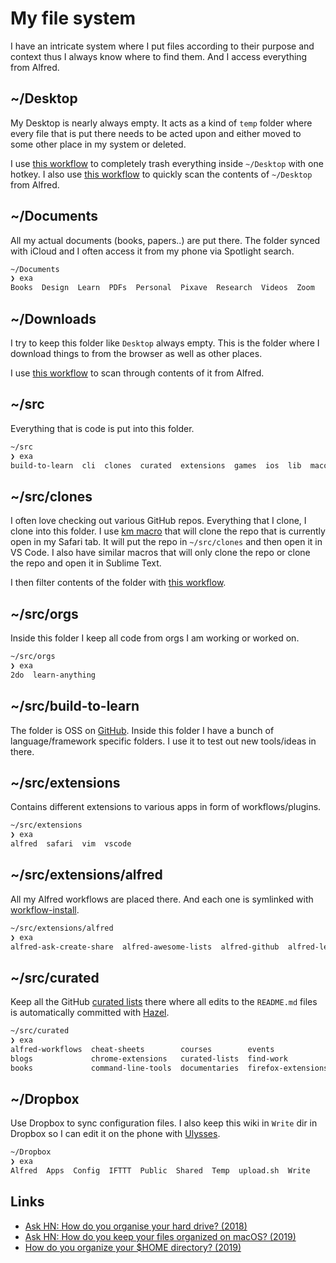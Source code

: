 # My file system

I have an intricate system where I put files according to their purpose and context thus I always know where to find them. And I access everything from Alfred.

## ~/Desktop

My Desktop is nearly always empty. It acts as a kind of `temp` folder where every file that is put there needs to be acted upon and either moved to some other place in my system or deleted.

I use [this workflow](https://github.com/nikitavoloboev/small-workflows/tree/master/clean-folders#readme) to completely trash everything inside `~/Desktop` with one hotkey. I also use [this workflow](https://github.com/nikitavoloboev/small-workflows/blob/master/augmentations/Directory%20watches.alfredworkflow?raw=true) to quickly scan the contents of `~/Desktop` from Alfred.

## ~/Documents

All my actual documents (books, papers..) are put there. The folder synced with iCloud and I often access it from my phone via Spotlight search.

```Bash
~/Documents
❯ exa
Books  Design  Learn  PDFs  Personal  Pixave  Research  Videos  Zoom
```

## ~/Downloads

I try to keep this folder like `Desktop` always empty. This is the folder where I download things to from the browser as well as other places.

I use [this workflow](https://github.com/nikitavoloboev/small-workflows/blob/master/augmentations/Recent%20Downloads.alfredworkflow?raw=true) to scan through contents of it from Alfred.

## ~/src

Everything that is code is put into this folder.

```Bash
~/src
❯ exa
build-to-learn  cli  clones  curated  extensions  games  ios  lib  macos  orgs  personal  web
```

## ~/src/clones

I often love checking out various GitHub repos. Everything that I clone, I clone into this folder. I use [km macro](https://medium.com/@nikitavoloboev/insta-cloning-ff5f38eb1d32) that will clone the repo that is currently open in my Safari tab. It will put the repo in `~/src/clones` and then open it in VS Code. I also have similar macros that will only clone the repo or clone the repo and open it in Sublime Text.

I then filter contents of the folder with [this workflow](https://github.com/nikitavoloboev/small-workflows/blob/master/augmentations/Directory%20watches.alfredworkflow?raw=true).

## ~/src/orgs

Inside this folder I keep all code from orgs I am working or worked on.

```Bash
~/src/orgs
❯ exa
2do  learn-anything
```

## ~/src/build-to-learn

The folder is OSS on [GitHub](https://github.com/nikitavoloboev/build-to-learn). Inside this folder I have a bunch of language/framework specific folders. I use it to test out new tools/ideas in there.

## ~/src/extensions

Contains different extensions to various apps in form of workflows/plugins.

```Bash
~/src/extensions
❯ exa
alfred  safari  vim  vscode
```

## ~/src/extensions/alfred

All my Alfred workflows are placed there. And each one is symlinked with [workflow-install](https://gist.github.com/deanishe/35faae3e7f89f629a94e).

```Bash
~/src/extensions/alfred
❯ exa
alfred-ask-create-share  alfred-awesome-lists  alfred-github  alfred-learn-anything  alfred-my-mind  alfred-npm  alfred-pocket  alfred-timer  alfred-trello  alfred-web-searches  small-workflows
```

## ~/src/curated

Keep all the GitHub [curated lists](https://github.com/learn-anything/curated-lists#readme) there where all edits to the `README.md` files is automatically committed with [Hazel](../macOS/apps/hazel.md).

```bash
~/src/curated
❯ exa
alfred-workflows  cheat-sheets        courses        events              forums        humans      movies       privacy-respecting     quotes           safari-extensions  stack-exchange  tv-series
blogs             chrome-extensions   curated-lists  find-work           games         ios-apps    newsletters  programming-languages  reddit           slack-groups       talks           websites
books             command-line-tools  documentaries  firefox-extensions  github-stars  macos-apps  podcasts     quora                  research-papers  spectrum           telegram        youtube
```

## ~/Dropbox

Use Dropbox to sync configuration files. I also keep this wiki in `Write` dir in Dropbox so I can edit it on the phone with [Ulysses](https://ulysses.app).

```bash
~/Dropbox
❯ exa
Alfred  Apps  Config  IFTTT  Public  Shared  Temp  upload.sh  Write
```

## Links

- [Ask HN: How do you organise your hard drive? (2018)](https://news.ycombinator.com/item?id=18836472)
- [Ask HN: How do you keep your files organized on macOS? (2019)](https://news.ycombinator.com/item?id=19327264)
- [How do you organize your \$HOME directory? (2019)](https://lobste.rs/s/zpw6py/how_do_you_organize_your_home_directory)
